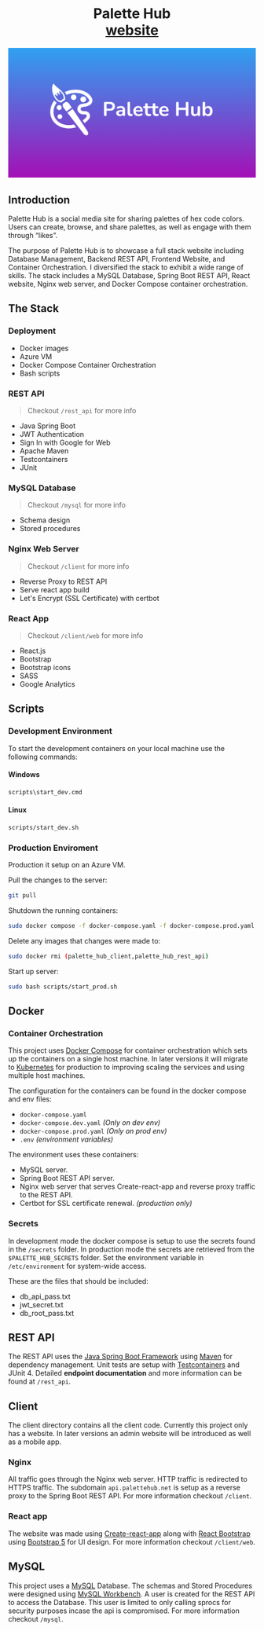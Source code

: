 <h1 align="center">
    Palette Hub<br/>
    <a href="https://palettehub.net">website</a>
</h1> 

<img src="./client/web/public/og.png" alt="Palette Hub Image" />

## Introduction

Palette Hub is a social media site for sharing palettes of hex code colors. Users can create, browse, and share palettes, as well as engage with them through “likes”. 

The purpose of Palette Hub is to showcase a full stack website including Database Management, Backend REST API, Frontend Website, and Container Orchestration. I diversified the stack to exhibit a wide range of skills. The stack includes a MySQL Database, Spring Boot REST API, React website, Nginx web server, and Docker Compose container orchestration.

## The Stack

### Deployment

- Docker images
- Azure VM
- Docker Compose Container Orchestration
- Bash scripts

### REST API

> Checkout `/rest_api` for more info

- Java Spring Boot
- JWT Authentication
- Sign In with Google for Web
- Apache Maven
- Testcontainers
- JUnit

### MySQL Database

> Checkout `/mysql` for more info

- Schema design
- Stored procedures

### Nginx Web Server

> Checkout `/client` for more info

- Reverse Proxy to REST API
- Serve react app build
- Let's Encrypt (SSL Certificate) with certbot

### React App

> Checkout `/client/web` for more info

- React.js
- Bootstrap
- Bootstrap icons
- SASS
- Google Analytics

## Scripts

### Development Environment

To start the development containers on your local machine use the following commands:

#### Windows

```cmd
scripts\start_dev.cmd
```

#### Linux

```sh
scripts/start_dev.sh
```

### Production Enviroment

Production it setup on an Azure VM.

Pull the changes to the server:

```sh
git pull
```

Shutdown the running containers:

```sh
sudo docker compose -f docker-compose.yaml -f docker-compose.prod.yaml down
```

Delete any images that changes were made to:

```sh
sudo docker rmi (palette_hub_client,palette_hub_rest_api)
```

Start up server:

```sh
sudo bash scripts/start_prod.sh
```

## Docker 

### Container Orchestration

This project uses [Docker Compose](https://docs.docker.com/compose/) for container orchestration which sets up the containers on a single host machine. In later versions it will migrate to [Kubernetes](https://kubernetes.io/) for production to improving scaling the services and using multiple host machines.

The configuration for the containers can be found in the docker compose and env files:

- `docker-compose.yaml`
- `docker-compose.dev.yaml` *(Only on dev env)*
- `docker-compose.prod.yaml` *(Only on prod env)*
- `.env` *(environment variables)*

The environment uses these containers:

- MySQL server.
- Spring Boot REST API server.
- Nginx web server that serves Create-react-app and reverse proxy traffic to the REST API.
- Certbot for SSL certificate renewal. *(production only)*

### Secrets

In development mode the docker compose is setup to use the secrets found in the `/secrets` folder. In production mode the secrets are retrieved from the `$PALETTE_HUB_SECRETS` folder. Set the environment variable in `/etc/environment` for system-wide access.

These are the files that should be included:

- db_api_pass.txt
- jwt_secret.txt
- db_root_pass.txt

## REST API

The REST API uses the [Java Spring Boot Framework](https://spring.io/projects/spring-boot) using [Maven](https://maven.apache.org/) for dependency management. Unit tests are setup with [Testcontainers](https://testcontainers.com/) and JUnit 4. Detailed **endpoint documentation** and more information can be found at  `/rest_api`.

## Client

The client directory contains all the client code. Currently this project only has a website. In later versions an admin website will be introduced as well as a mobile app.

### Nginx

All traffic goes through the Nginx web server. HTTP traffic is redirected to HTTPS traffic. The subdomain `api.palettehub.net` is setup as a reverse proxy to the Spring Boot REST API. For more information checkout `/client`.

### React app

The website was made using [Create-react-app](https://create-react-app.dev/) along with [React Bootstrap](https://react-bootstrap.netlify.app/) using [Bootstrap 5](https://getbootstrap.com/) for UI design. For more information checkout `/client/web`.

## MySQL

This project uses a [MySQL](https://www.mysql.com/) Database. The schemas and Stored Procedures were designed using [MySQL Workbench](https://www.mysql.com/products/workbench/). A user is created for the REST API to access the Database. This user is limited to only calling sprocs for security purposes incase the api is compromised. For more information checkout `/mysql`.